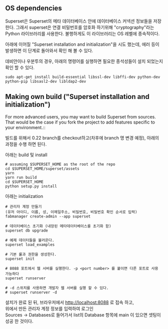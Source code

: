 OS dependencies
---------------

Superset은 Superset의 메타 데이터베이스 안에 데이터베이스 커넥션 정보들을 저장한다.
그래서 superset은 연결 비밀번호를 암호화 하기위해 "cryptography"라는 Python 라이브러리를 사용한다.
불행하게도 이 라이브러리는 OS 레벨에 종속적이다.


아래에 이어질 "Superset installation and initialization"을 시도 했는데, 에러 등이 발생하면
이 단계로 돌아와서 확인 해 볼 수 있다.

데비안이나 우분투의 경우, 아래의 명령어를 실행하면 필요한 종석성들이 설치 되었는지 확인 할 수 있다.

    sudo apt-get install build-essential libssl-dev libffi-dev python-dev python-pip libsasl2-dev libldap2-dev



Making own build ("Superset installation and initialization")
---------------------

For more advanced users, you may want to build Superset from sources. That
would be the case if you fork the project to add features specific to
your environment.::

빌드를 위해서 0.22 branch를 checkout하고(차후에 branch 명 변경 예정), 아래의 과정을 수행 하면 된다.

아래는 build 및 install

    # assuming $SUPERSET_HOME as the root of the repo
    cd $SUPERSET_HOME/superset/assets
    yarn
    yarn run build
    cd $SUPERSET_HOME
    python setup.py install

아래는 initialization

    # 관리자 계정 만들기
    (유저 아이디, 이름, 성, 이메일주소, 비밀번호, 비밀번호 확인 순서로 입력)
    fabmanager create-admin --app superset

    # 데이터베이스 초기화 (내장된 메타데이터베이스를 초기화 함)
    superset db upgrade

    # 예제 데이터들을 불러온다.
    superset load_examples

    # 기본 룰과 권한을 생성한다.
    superset init

    # 8088 포트에서 웹 서버를 실행한다. -p <port number> 를 붙이면 다른 포트로 사용 가능하다
    superset runserver

    # -d 스위치를 사용하면 개발자 웹 서버를 실행 할 수 있다.
    # superset runserver -d

설치가 완료 된 뒤, 브라우저에서 [http://localhost:8088](http://localhost:8088) 로 접속 하고,  
위에서 만든 관리자 계정 정보를 입력하여 로그인  
Sources -> Databases로 들어가서 list의 Database 항목에 main 이 있으면 셋팅이 성공 한 것이다.